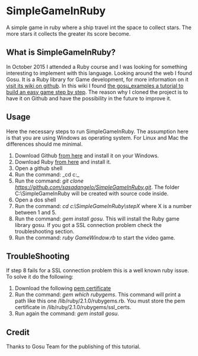 # SimpleGameInRuby

A simple game in ruby where a ship travel int the space to collect stars. The more stars it collects the greater its score become.

## What is SimpleGameInRuby?

In October 2015 I attended a Ruby course and I was looking for something interesting to implement with this language. Looking around 
the web I found Gosu. It is a Ruby library for Game development, for more information on it [visit its wiki on github](https://github.com/gosu/gosu/wiki).
In this wiki I found [the gosu_examples a tutorial to build an easy game step by step](https://github.com/gosu/gosu/wiki/Ruby-Tutorial).
The reason why I cloned the project is to have it on Github and have the possibility in the future to improve it.

## Usage

Here the necessary steps to run SimpleGameInRuby. The assumption here is that you are using Windows as operating system. For Linux and Mac the differences should me minimal.

1. Download Github [from here](https://desktop.github.com/) and install it on your Windows.
2. Download Ruby [from here](http://railsinstaller.org/en) and install it.
3. Open a github shell
4. Run the command: _cd c:\_
5. Run the command: _git clone https://github.com/sasadangelo/SimpleGameInRuby.git_. The folder C:\SimpleGameInRuby will be created with source code inside.
6. Open a dos shell
7. Run the command: _cd c:\SimpleGameInRuby\stepX_ where X is a number between 1 and 5. 
8. Run the command: _gem install gosu_. This will install the Ruby game library gosu. If you got a SSL connection problem check the troubleshooting section.
9. Run the command: _ruby GameWindow.rb_ to start the video game.

## TroubleShooting

If step 8 fails for a SSL connection problem this is a well known ruby issue. To solve it do the following:

1. Download the following [pem certificate](https://raw.githubusercontent.com/rubygems/rubygems/master/lib/rubygems/ssl_certs/AddTrustExternalCARoot-2048.pem)
2. Run the command: _gem which rubygems_. This command will print a path like this one <ruby install directory>/lib/ruby/2.1.0/rubygems.rb. You must store the pem certificate in <ruby install directory>/lib/ruby/2.1.0/rubygems/ssl_certs.
3. Run again the command: _gem install gosu_.

## Credit

Thanks to Gosu Team for the publishing of this tutorial.
